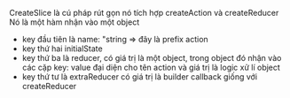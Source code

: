 CreateSlice là cú pháp rút gọn nó tích hợp createAction và createReducer
Nó là một hàm nhận vào một object

- key đầu tiên là name: "string => đây là prefix action
- key thứ hai initialState
- key thứ ba là reducer, có giá trị là một object, trong object đó nhận vào các cặp key: value đại diện cho tên action và giá trị là logic xử lí object
- key thứ tư là extraReducer có giá trị là builder callback giống với createReducer
